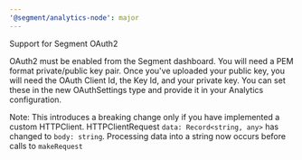 ```yaml
---
'@segment/analytics-node': major
---
```


Support for Segment OAuth2

OAuth2 must be enabled from the Segment dashboard. You will need a PEM format
private/public key pair.  Once you've uploaded your public key, you will need
the OAuth Client Id, the Key Id, and your private key.  You can set these in
the new OAuthSettings type and provide it in your Analytics configuration.

Note: This introduces a breaking change only if you have implemented a custom
HTTPClient.  HTTPClientRequest `data: Record<string, any>` has changed to 
`body: string`. Processing data into a string now occurs before calls to
`makeRequest`
